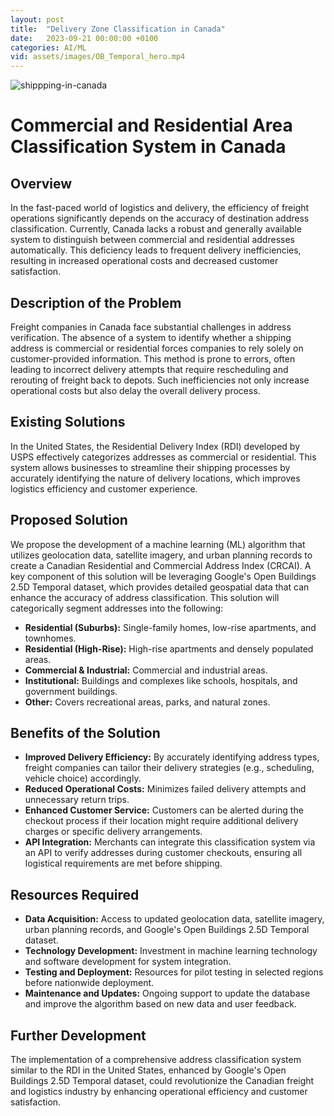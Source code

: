 ```yaml
---
layout: post
title:  "Delivery Zone Classification in Canada"
date:   2023-09-21 00:00:00 +0100
categories: AI/ML
vid: assets/images/OB_Temporal_hero.mp4
---
```


![shippping-in-canada](https://storage.googleapis.com/gweb-research2023-media/images/OB_Temporal_Img3.width-800.png)

# Commercial and Residential Area Classification System in Canada

## Overview

In the fast-paced world of logistics and delivery, the efficiency of freight operations significantly depends on the accuracy of destination address classification. Currently, Canada lacks a robust and generally available system to distinguish between commercial and residential addresses automatically. This deficiency leads to frequent delivery inefficiencies, resulting in increased operational costs and decreased customer satisfaction.

## Description of the Problem

Freight companies in Canada face substantial challenges in address verification. The absence of a system to identify whether a shipping address is commercial or residential forces companies to rely solely on customer-provided information. This method is prone to errors, often leading to incorrect delivery attempts that require rescheduling and rerouting of freight back to depots. Such inefficiencies not only increase operational costs but also delay the overall delivery process.

## Existing Solutions

In the United States, the Residential Delivery Index (RDI) developed by USPS effectively categorizes addresses as commercial or residential. This system allows businesses to streamline their shipping processes by accurately identifying the nature of delivery locations, which improves logistics efficiency and customer experience.

## Proposed Solution

We propose the development of a machine learning (ML) algorithm that utilizes geolocation data, satellite imagery, and urban planning records to create a Canadian Residential and Commercial Address Index (CRCAI). A key component of this solution will be leveraging Google's Open Buildings 2.5D Temporal dataset, which provides detailed geospatial data that can enhance the accuracy of address classification. This solution will categorically segment addresses into the following:

- **Residential (Suburbs):** Single-family homes, low-rise apartments, and townhomes.
- **Residential (High-Rise):** High-rise apartments and densely populated areas.
- **Commercial & Industrial:** Commercial and industrial areas.
- **Institutional:** Buildings and complexes like schools, hospitals, and government buildings.
- **Other:** Covers recreational areas, parks, and natural zones.

## Benefits of the Solution

- **Improved Delivery Efficiency:** By accurately identifying address types, freight companies can tailor their delivery strategies (e.g., scheduling, vehicle choice) accordingly.
- **Reduced Operational Costs:** Minimizes failed delivery attempts and unnecessary return trips.
- **Enhanced Customer Service:** Customers can be alerted during the checkout process if their location might require additional delivery charges or specific delivery arrangements.
- **API Integration:** Merchants can integrate this classification system via an API to verify addresses during customer checkouts, ensuring all logistical requirements are met before shipping.

## Resources Required

- **Data Acquisition:** Access to updated geolocation data, satellite imagery, urban planning records, and Google's Open Buildings 2.5D Temporal dataset.
- **Technology Development:** Investment in machine learning technology and software development for system integration.
- **Testing and Deployment:** Resources for pilot testing in selected regions before nationwide deployment.
- **Maintenance and Updates:** Ongoing support to update the database and improve the algorithm based on new data and user feedback.

## Further Development

The implementation of a comprehensive address classification system similar to the RDI in the United States, enhanced by Google's Open Buildings 2.5D Temporal dataset, could revolutionize the Canadian freight and logistics industry by enhancing operational efficiency and customer satisfaction.
